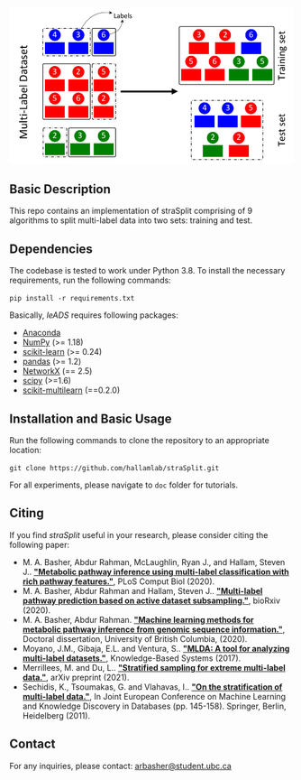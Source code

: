 ![Workflow](flowchart.png)

## Basic Description
This repo contains an implementation of straSplit comprising of 9 algorithms to split multi-label data into two sets: training and test.

## Dependencies
The codebase is tested to work under Python 3.8. To install the necessary requirements, run the following commands:

``pip install -r requirements.txt``

Basically, *leADS* requires following packages:
- [Anaconda](https://www.anaconda.com)
- [NumPy](http://www.numpy.org) (>= 1.18)
- [scikit-learn](https://scikit-learn.org/stable) (>= 0.24)
- [pandas](http://pandas.pydata.org) (>= 1.2)
- [NetworkX](https://networkx.github.io/) (== 2.5)
- [scipy](https://www.scipy.org/index.html) (>=1.6)
- [scikit-multilearn](http://scikit.ml) (==0.2.0)

## Installation and Basic Usage
Run the following commands to clone the repository to an appropriate location:

``git clone https://github.com/hallamlab/straSplit.git``

For all experiments, please navigate to ``doc`` folder for tutorials.

## Citing
If you find *straSplit* useful in your research, please consider citing the following paper:
- M. A. Basher, Abdur Rahman, McLaughlin, Ryan J., and Hallam, Steven J.. **["Metabolic pathway inference using multi-label classification with rich pathway features."](https://doi.org/10.1371/journal.pcbi.1008174)**, PLoS Comput Biol (2020).
- M. A. Basher, Abdur Rahman and Hallam, Steven J.. **["Multi-label pathway prediction based on active dataset subsampling."](https://www.biorxiv.org/content/10.1101/2020.09.14.297424v1)**, bioRxiv (2020).
- M. A. Basher, Abdur Rahman. **["Machine learning methods for metabolic pathway inference from genomic sequence information."](https://open.library.ubc.ca/cIRcle/collections/ubctheses/24/items/1.0394748)**, Doctoral dissertation, University of British Columbia, (2020).
- Moyano, J.M., Gibaja, E.L. and Ventura, S.. **["MLDA: A tool for analyzing multi-label datasets."](https://www.sciencedirect.com/science/article/abs/pii/S0950705117300308)**, Knowledge-Based Systems (2017).
- Merrillees, M. and Du, L.. **["Stratified sampling for extreme multi-label data."](https://arxiv.org/abs/2103.03494)**,  arXiv preprint (2021).
- Sechidis, K., Tsoumakas, G. and Vlahavas, I.. **["On the stratification of multi-label data."](https://link.springer.com/chapter/10.1007/978-3-642-23808-6_10)**, In Joint European Conference on Machine Learning and Knowledge Discovery in Databases (pp. 145-158). Springer, Berlin, Heidelberg (2011).

## Contact
For any inquiries, please contact: [arbasher@student.ubc.ca](mailto:arbasher@student.ubc.ca)